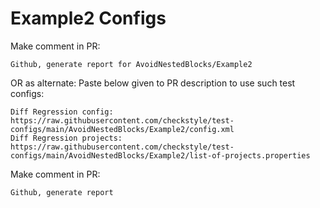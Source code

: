 # Example2 Configs
Make comment in PR:
```
Github, generate report for AvoidNestedBlocks/Example2
```
OR as alternate:
Paste below given to PR description to use such test configs:
```
Diff Regression config: https://raw.githubusercontent.com/checkstyle/test-configs/main/AvoidNestedBlocks/Example2/config.xml
Diff Regression projects: https://raw.githubusercontent.com/checkstyle/test-configs/main/AvoidNestedBlocks/Example2/list-of-projects.properties
```
Make comment in PR:
```
Github, generate report
```
